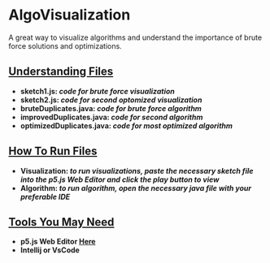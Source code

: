 # AlgoVisualization
A great way to visualize algorithms and understand the importance of brute force solutions and optimizations.

## <ins>Understanding Files</ins>
* **sketch1.js: _code for brute force visualization_**
* **sketch2.js: _code for second optomized visualization_**
* **bruteDuplicates.java: _code for brute force algorithm_**
* **improvedDuplicates.java: _code for second algorithm_**
* **optimizedDuplicates.java: _code for most optimized algorithm_**

## <ins>How To Run Files</ins>
* **Visualization: _to run visualizations, paste the necessary sketch file into the p5.js Web Editor and click the play button to view_**
* **Algorithm: _to run algorithm, open the necessary java file with your preferable IDE_**

## <ins>Tools You May Need</ins>
* **p5.js Web Editor [Here](https://editor.p5js.org/)**
* **Intellij or VsCode**
